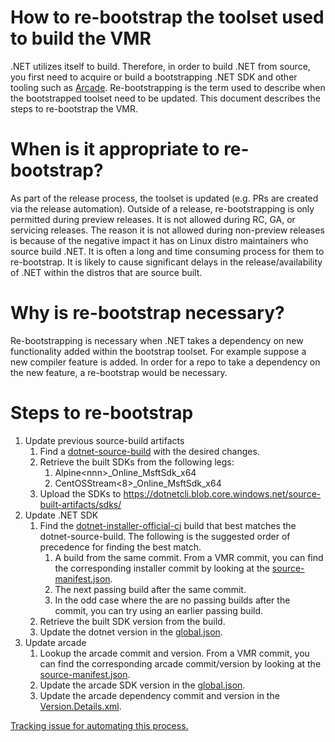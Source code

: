 # How to re-bootstrap the toolset used to build the VMR

.NET utilizes itself to build. Therefore, in order to build .NET from source, you
first need to acquire or build a bootstrapping .NET SDK and other tooling such
as [Arcade](https://github.com/dotnet/arcade). Re-bootstrapping is the term used to describe when the bootstrapped
toolset need to be updated. This document describes the steps to re-bootstrap
the VMR.

# When is it appropriate to re-bootstrap?

As part of the release process, the toolset is updated (e.g. PRs are created via
the release automation). Outside of a release, re-bootstrapping is only permitted
during preview releases. It is not allowed during RC, GA, or servicing releases.
The reason it is not allowed during non-preview releases is because of the negative
impact it has on Linux distro maintainers who source build .NET. It is often a long
and time consuming process for them to re-bootstrap. It is likely to cause
significant delays in the release/availability of .NET within the distros that are
source built.

# Why is re-bootstrap necessary?

Re-bootstrapping is necessary when .NET takes a dependency on new functionality
added within the bootstrap toolset. For example suppose a new compiler feature is
added. In order for a repo to take a dependency on the new feature, a re-bootstrap
would be necessary.

# Steps to re-bootstrap

1. Update previous source-build artifacts
    1. Find a [dotnet-source-build](https://dev.azure.com/dnceng/internal/_build?definitionId=1219)
    with the desired changes.
    1. Retrieve the built SDKs from the following legs:
        1. Alpine\<nnn\>_Online_MsftSdk_x64
        1. CentOSStream\<8\>_Online_MsftSdk_x64
    1. Upload the SDKs to https://dotnetcli.blob.core.windows.net/source-built-artifacts/sdks/
1. Update .NET SDK
    1. Find the [dotnet-installer-official-ci](https://dev.azure.com/dnceng/internal/_build?definitionId=286)
    build that best matches the dotnet-source-build. The following is the suggested
    order of precedence for finding the best match.
        1. A build from the same commit. From a VMR commit, you can find the
        corresponding installer commit by looking at the [source-manifest.json](https://github.com/dotnet/dotnet/blob/main/src/source-manifest.json).
        1. The next passing build after the same commit.
        1. In the odd case where the are no passing builds after the commit, you
        can try using an earlier passing build.
    1. Retrieve the built SDK version from the build.
    1. Update the dotnet version in the [global.json](https://github.com/dotnet/dotnet/blob/main/global.json).
1. Update arcade
    1. Lookup the arcade commit and version. From a VMR commit, you can find the
    corresponding arcade commit/version by looking at the [source-manifest.json](https://github.com/dotnet/dotnet/blob/main/src/source-manifest.json).
    1. Update the arcade SDK version in the [global.json](https://github.com/dotnet/dotnet/blob/main/global.json).
    1. Update the arcade dependency commit and version in the [Version.Details.xml](https://github.com/dotnet/dotnet/blob/main/eng/Version.Details.xml).

[Tracking issue for automating this process.](https://github.com/dotnet/source-build/issues/4246)
